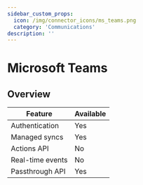 ```yaml
---
sidebar_custom_props:
  icon: /img/connector_icons/ms_teams.png
  category: 'Communications'
description: ''
---
```


# Microsoft Teams

## Overview

| Feature                            | Available |
| ---------------------------------- | --------- |
| Authentication                     | Yes       |
| Managed syncs                      | Yes       |
| Actions API                        | No        |
| Real-time events                   | No        |
| Passthrough API                    | Yes       |
